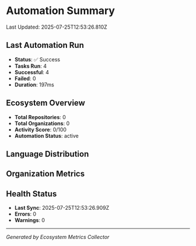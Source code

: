 # Automation Summary

Last Updated: 2025-07-25T12:53:26.810Z

## Last Automation Run

- **Status**: ✅ Success
- **Tasks Run**: 4
- **Successful**: 4
- **Failed**: 0
- **Duration**: 197ms


## Ecosystem Overview

- **Total Repositories**: 0
- **Total Organizations**: 0
- **Activity Score**: 0/100
- **Automation Status**: active

## Language Distribution



## Organization Metrics



## Health Status

- **Last Sync**: 2025-07-25T12:53:26.909Z
- **Errors**: 0
- **Warnings**: 0





---
*Generated by Ecosystem Metrics Collector*
